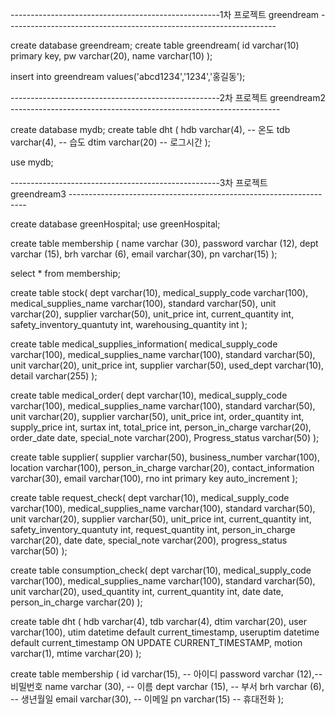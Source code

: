 ----------------------------------------------------1차 프로젝트 greendream -------------------------------------------------------------------

create database greendream; create table greendream( id varchar(10) primary key, pw varchar(20), name varchar(10) );

insert into greendream values('abcd1234','1234','홍길동');

----------------------------------------------------2차 프로젝트 greendream2 -------------------------------------------------------------------

create database mydb; create table dht ( hdb varchar(4), -- 온도 tdb varchar(4), -- 습도 dtim varchar(20) -- 로그시간 );

use mydb; 

----------------------------------------------------3차 프로젝트 greendream3 -------------------------------------------------------------------

create database greenHospital; use greenHospital;

create table membership ( name varchar (30), password varchar (12), dept varchar (15), brh varchar (6), email varchar(30), pn varchar(15) );

select * from membership;

create table stock(
	dept varchar(10),
    medical_supply_code varchar(100),
    medical_supplies_name varchar(100),
    standard varchar(50),
    unit varchar(20),
    supplier varchar(50),
    unit_price int,
    current_quantity int,
    safety_inventory_quantuty int,
    warehousing_quantity int
);

create table medical_supplies_information(
	medical_supply_code varchar(100),
    medical_supplies_name varchar(100),
    standard varchar(50),
    unit varchar(20),
    unit_price int,
    supplier varchar(50),
    used_dept varchar(10),
    detail varchar(255)
);

create table medical_order(
	dept varchar(10),
	medical_supply_code varchar(100),
    medical_supplies_name varchar(100),
    standard varchar(50),
    unit varchar(20),
    supplier varchar(50),
    unit_price int,
    order_quantity int,
    supply_price int,
    surtax int,
    total_price int,
    person_in_charge varchar(20),
    order_date date,
    special_note varchar(200),
    Progress_status varchar(50)
);

create table supplier(
	supplier varchar(50),
    business_number varchar(100),
    location varchar(100),
    person_in_charge varchar(20),
    contact_information varchar(30),
    email varchar(100),
    rno int primary key auto_increment
);

create table request_check(
	dept varchar(10),
	medical_supply_code varchar(100),
    medical_supplies_name varchar(100),
    standard varchar(50),
    unit varchar(20),
    supplier varchar(50),
    unit_price int,
    current_quantity int,
    safety_inventory_quantuty int,
    request_quantity int,
    person_in_charge varchar(20),
    date date,
    special_note varchar(200),
    progress_status varchar(50)
);

create table consumption_check(
	dept varchar(10),
    medical_supply_code varchar(100),
    medical_supplies_name varchar(100),
    standard varchar(50),
    unit varchar(20),
    used_quantity int,
    current_quantity int,
    date date,
    person_in_charge varchar(20)
);

create table dht (
	hdb varchar(4),
    tdb varchar(4),
    dtim varchar(20),
    user varchar(100),
    utim datetime default current_timestamp,
    useruptim datetime default current_timestamp ON UPDATE CURRENT_TIMESTAMP,
    motion varchar(1),
    mtime varchar(20)
);

create table membership (
	id varchar(15), 	  -- 아이디
	password varchar (12),-- 비밀번호
    name varchar (30),	  -- 이름
    dept varchar (15),    -- 부서
    brh varchar (6),	  -- 생년월일
    email varchar(30),    -- 이메일
    pn varchar(15)        -- 휴대전화
);
